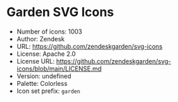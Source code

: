 # Garden SVG Icons

- Number of icons: 1003
- Author: Zendesk
- URL: https://github.com/zendeskgarden/svg-icons
- License: Apache 2.0
- License URL: https://github.com/zendeskgarden/svg-icons/blob/main/LICENSE.md
- Version: undefined
- Palette: Colorless
- Icon set prefix: `garden`
